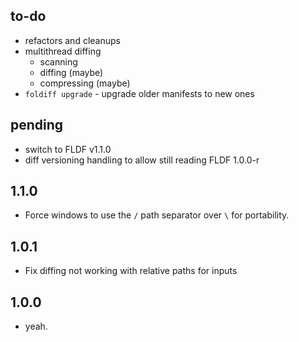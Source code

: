 ## to-do
- refactors and cleanups
- multithread diffing
   * scanning
   * diffing (maybe)
   * compressing (maybe)
- `foldiff upgrade` - upgrade older manifests to new ones

## pending
- switch to FLDF v1.1.0
- diff versioning handling to allow still reading FLDF 1.0.0-r

## 1.1.0
- Force windows to use the `/` path separator over `\` for portability.

## 1.0.1
- Fix diffing not working with relative paths for inputs

## 1.0.0
- yeah.